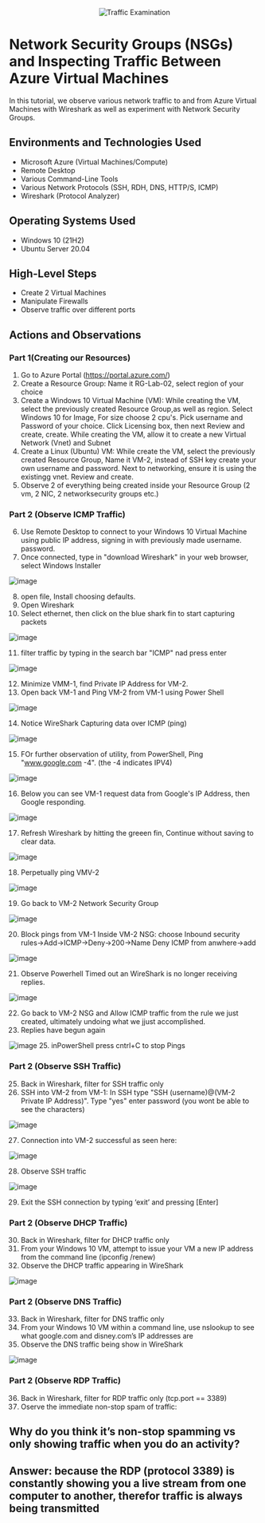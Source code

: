 <p align="center">
<img src="https://i.imgur.com/Ua7udoS.png" alt="Traffic Examination"/>
</p>

<h1>Network Security Groups (NSGs) and Inspecting Traffic Between Azure Virtual Machines</h1>
In this tutorial, we observe various network traffic to and from Azure Virtual Machines with Wireshark as well as experiment with Network Security Groups. <br />




<h2>Environments and Technologies Used</h2>

- Microsoft Azure (Virtual Machines/Compute)
- Remote Desktop
- Various Command-Line Tools
- Various Network Protocols (SSH, RDH, DNS, HTTP/S, ICMP)
- Wireshark (Protocol Analyzer)

<h2>Operating Systems Used </h2>

- Windows 10 (21H2)
- Ubuntu Server 20.04

<h2>High-Level Steps</h2>

- Create 2 Virtual Machines
- Manipulate Firewalls
- Observe traffic over different ports

<h2>Actions and Observations</h2>

<p>
<h3>Part 1(Creating our Resources)</h3>

1. Go to Azure Portal (https://portal.azure.com/)
2. Create a Resource Group: Name it RG-Lab-02, select region of your choice
3. Create a Windows 10 Virtual Machine (VM):
While creating the VM, select the previously created Resource Group,as well as region. Select Windows 10 for Image, For size choose 2 cpu's. Pick username and Password of your choice. Click Licensing box, then next Review and create, create. 
While creating the VM, allow it to create a new Virtual Network (Vnet) and Subnet
4. Create a Linux (Ubuntu) VM: While create the VM, select the previously created Resource Group, Name it VM-2, instead of SSH key create your own username and password. Next to networking, ensure it is using the existingg vnet. Review and create. 
5. Observe 2 of everything being created inside your Resource Group (2 vm, 2 NIC, 2 networksecurity groups etc.)

<h3>Part 2 (Observe ICMP Traffic)</h3>

6. Use Remote Desktop to connect to your Windows 10 Virtual Machine using public IP address, signing in with previously made username. password. 
7. Once connected, type in "download Wireshark" in your web browser, select Windows Installer

![image](https://github.com/SeanMcClendon/azure-networks-protocols/assets/142221948/f5ee1683-ee8b-4ada-b304-ce48d8cdfea4)

8. open file, Install choosing defaults.
9. Open Wireshark
10. Select ethernet, then click on the blue shark fin to start capturing packets

![image](https://github.com/SeanMcClendon/azure-networks-protocols/assets/142221948/60b62f30-a6fb-4b81-99b8-b866183dd75e)

11. filter traffic by typing in the search bar "ICMP" nad press enter

![image](https://github.com/SeanMcClendon/azure-networks-protocols/assets/142221948/3926183e-df18-49d7-ba53-2c1657be87da)

12. Minimize VMM-1, find Private IP Address for VM-2.
13. Open back VM-1 and Ping VM-2 from VM-1 using Power Shell

![image](https://github.com/SeanMcClendon/azure-networks-protocols/assets/142221948/9321fcb2-9c4f-449d-ad3e-f7eb78a2d642)


14. Notice WireShark Capturing data over ICMP (ping)

![image](https://github.com/SeanMcClendon/azure-networks-protocols/assets/142221948/bc3b403d-dec1-474d-a051-0165763efd21)

15. FOr further observation of utility, from PowerShell, Ping "www.google.com -4". (the -4 indicates IPV4)

![image](https://github.com/SeanMcClendon/azure-networks-protocols/assets/142221948/e488396b-5756-4e46-b7d4-a33486663239)

16. Below you can see VM-1 request data from Google's IP Address, then Google responding.

![image](https://github.com/SeanMcClendon/azure-networks-protocols/assets/142221948/aeb02195-5fc2-42e6-9da9-31ed7507b901)

17. Refresh Wireshark by hitting the greeen fin, Continue without saving to clear data.

![image](https://github.com/SeanMcClendon/azure-networks-protocols/assets/142221948/e7845f86-c998-44c1-8d95-de1adaa5c9c2)


18. Perpetually ping VMV-2

![image](https://github.com/SeanMcClendon/azure-networks-protocols/assets/142221948/4d931411-7012-4817-a77a-55516aab9b5f)

19. Go back to VM-2 Network Security Group

![image](https://github.com/SeanMcClendon/azure-networks-protocols/assets/142221948/c26061c4-6724-461d-af69-8001c6ead0d5)

20. Block pings from VM-1 Inside VM-2 NSG: choose Inbound security rules->Add->ICMP->Deny->200->Name Deny ICMP from anwhere->add

![image](https://github.com/SeanMcClendon/azure-networks-protocols/assets/142221948/f7d77b49-679e-435b-904f-2c78caa8f9e7)


21. Observe Powerhell Timed out an WireShark is no longer receiving replies.

![image](https://github.com/SeanMcClendon/azure-networks-protocols/assets/142221948/d6d141a2-e8c2-4a0f-86c7-e0e8580f8bcc)

22. Go back to VM-2 NSG and Allow ICMP traffic from the rule we just created, ultimately undoing what we jjust accomplished. 
23. Replies have begun again

![image](https://github.com/SeanMcClendon/azure-networks-protocols/assets/142221948/d122cb11-3849-444e-9975-d4344e3c5408)
25. inPowerShell press cntrl+C to stop Pings

<h3>Part 2 (Observe SSH Traffic)</h3>

25. Back in Wireshark, filter for SSH traffic only
26. SSH into VM-2 from VM-1: In SSH type "SSH (username)@(VM-2 Private IP Address)". Type "yes"  enter password (you wont be able to see the characters)

![image](https://github.com/SeanMcClendon/azure-networks-protocols/assets/142221948/d9b464da-d153-41e6-8cc8-1cf2f93462f3)

27. Connection into VM-2 successful as seen here:

![image](https://github.com/SeanMcClendon/azure-networks-protocols/assets/142221948/0c0a2d24-66e4-4827-bb78-98872e2e6c3e)

28. Observe SSH traffic

![image](https://github.com/SeanMcClendon/azure-networks-protocols/assets/142221948/7444520b-c5de-4475-bfd3-5c47952307a4)

29. Exit the SSH connection by typing ‘exit’ and pressing [Enter]


<h3>Part 2 (Observe DHCP Traffic)</h3>

30. Back in Wireshark, filter for DHCP traffic only
31. From your Windows 10 VM, attempt to issue your VM a new IP address from the command line (ipconfig /renew)
32. Observe the DHCP traffic appearing in WireShark

![image](https://github.com/SeanMcClendon/azure-networks-protocols/assets/142221948/30625ba9-43cf-419f-b062-f331d5091789)

<h3>Part 2 (Observe DNS Traffic)</h3>

33. Back in Wireshark, filter for DNS traffic only
34. From your Windows 10 VM within a command line, use nslookup to see what google.com and disney.com’s IP addresses are
35. Observe the DNS traffic being show in WireShark

![image](https://github.com/SeanMcClendon/azure-networks-protocols/assets/142221948/f2fc6bfa-7a53-4283-9cf1-d69662f65897)

<h3>Part 2 (Observe RDP Traffic)</h3>

36. Back in Wireshark, filter for RDP traffic only (tcp.port == 3389)
37. Oserve the immediate non-stop spam of traffic:

<h2>Why do you think it’s non-stop spamming vs only showing traffic when you do an activity?<h2>
Answer: because the RDP (protocol 3389) is constantly showing you a live stream from one computer to another, therefor traffic is always being transmitted

</p>
<br />

<p>

</p>
<br />
